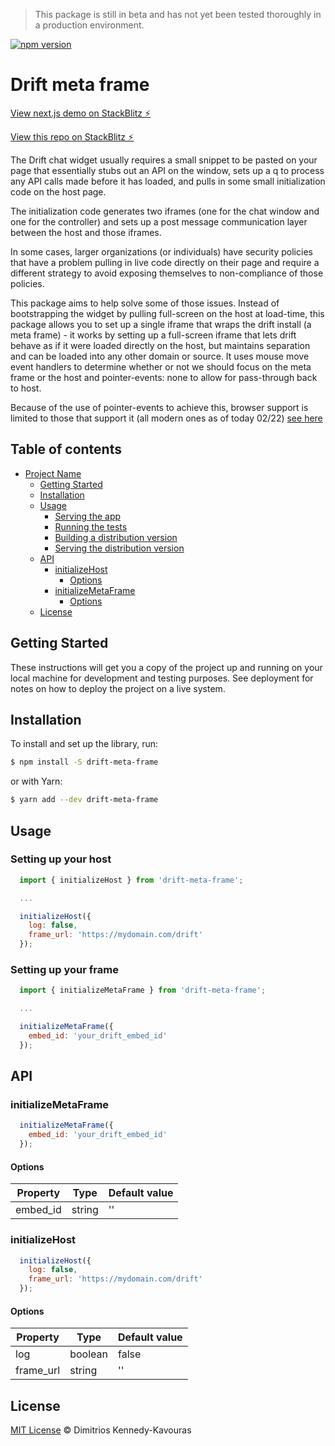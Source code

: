 > This package is still in beta and has not yet been tested thoroughly in a production environment.

[![npm version](https://badge.fury.io/js/@plugins.chat%2Fdrift-meta-frame.svg)](https://badge.fury.io/js/@plugins.chat%2Fdrift-meta-frame)

# Drift meta frame

[View next.js demo on StackBlitz ⚡️](https://stackblitz.com/edit/meta-frame-demo)

[View this repo on StackBlitz ⚡️](https://stackblitz.com/edit/drift-meta-frame)

The Drift chat widget usually requires a small snippet to be pasted on your page that essentially stubs out an API on the window, sets up a q to process any API calls made before it has loaded, and pulls in some small initialization code on the host page.

The initialization code generates two iframes (one for the chat window and one for the controller) and sets up a post message communication layer between the host and those iframes.

In some cases, larger organizations (or individuals) have security policies that have a problem pulling in live code directly on their page and require a different strategy to avoid exposing themselves to non-compliance of those policies.

This package aims to help solve some of those issues. Instead of bootstrapping the widget by pulling full-screen on the host at load-time, this package allows you to set up a single iframe that wraps the drift install (a meta frame) - it works by setting up a full-screen iframe that lets drift behave as if it were loaded directly on the host, but maintains separation and can be loaded into any other domain or source. It uses mouse move event handlers to determine whether or not we should focus on the meta frame or the host and pointer-events: none to allow for pass-through back to host.

Because of the use of pointer-events to achieve this, browser support is limited to those that support it (all modern ones as of today 02/22) [see here](https://caniuse.com/pointer-events)

## Table of contents

- [Project Name](#project-name)
  - [Getting Started](#getting-started)
  - [Installation](#installation)
  - [Usage](#usage)
    - [Serving the app](#serving-the-app)
    - [Running the tests](#running-the-tests)
    - [Building a distribution version](#building-a-distribution-version)
    - [Serving the distribution version](#serving-the-distribution-version)
  - [API](#api)
    - [initializeHost](#initializeHost)
      - [Options](#options)
    - [initializeMetaFrame](#initializeMetaFrame)
      - [Options](#options)
  - [License](#license)

## Getting Started

These instructions will get you a copy of the project up and running on your local machine for development and testing purposes. See deployment for notes on how to deploy the project on a live system.

## Installation

To install and set up the library, run:

```sh
$ npm install -S drift-meta-frame
```

or with Yarn:

```sh
$ yarn add --dev drift-meta-frame
```

## Usage

### Setting up your host

```js
  import { initializeHost } from 'drift-meta-frame';

  ...

  initializeHost({
    log: false,
    frame_url: 'https://mydomain.com/drift'
  });
```

### Setting up your frame

```js
  import { initializeMetaFrame } from 'drift-meta-frame';

  ...

  initializeMetaFrame({
    embed_id: 'your_drift_embed_id'
  });
```

## API

### initializeMetaFrame

```js
  initializeMetaFrame({
    embed_id: 'your_drift_embed_id'
  });
```

#### Options

| Property | Type   | Default value |
| -------- | ------ | ------------- |
| embed_id | string | ''            |

### initializeHost

```js
  initializeHost({
    log: false,
    frame_url: 'https://mydomain.com/drift'
  });
```

#### Options

| Property  | Type    | Default value |
| --------- | ------- | ------------- |
| log       | boolean | false         |
| frame_url | string  | ''            |

## License

[MIT License](LICENSE.md) © Dimitrios Kennedy-Kavouras
